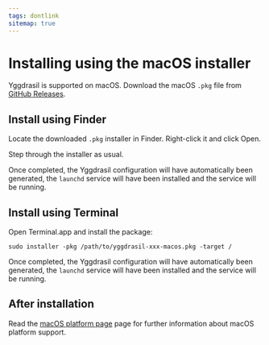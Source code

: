 ```yaml
---
tags: dontlink
sitemap: true
---
```


# Installing using the macOS installer

Yggdrasil is supported on macOS. Download the macOS `.pkg` file from [GitHub Releases](https://github.com/yggdrasil-network/yggdrasil-go/releases). 

## Install using Finder

Locate the downloaded `.pkg` installer in Finder. Right-click it and click Open.

Step through the installer as usual.

Once completed, the Yggdrasil configuration will have automatically been
generated, the `launchd` service will have been installed and the service will
be running.

## Install using Terminal

Open Terminal.app and install the package:
```
sudo installer -pkg /path/to/yggdrasil-xxx-macos.pkg -target /
```

Once completed, the Yggdrasil configuration will have automatically been
generated, the `launchd` service will have been installed and the service will
be running.

## After installation

Read the [macOS platform page](platform-macos.md) page for further
information about macOS platform support.
